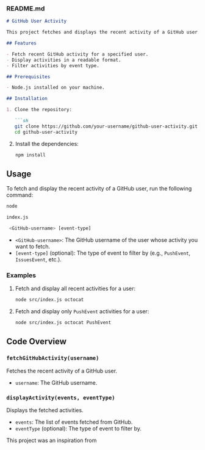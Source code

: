 ### README.md

```markdown
# GitHub User Activity

This project fetches and displays the recent activity of a GitHub user. It allows filtering of activities by event type.

## Features

- Fetch recent GitHub activity for a specified user.
- Display activities in a readable format.
- Filter activities by event type.

## Prerequisites

- Node.js installed on your machine.

## Installation

1. Clone the repository:

   ```sh
   git clone https://github.com/your-username/github-user-activity.git
   cd github-user-activity
   ```

2. Install the dependencies:

   ```sh
   npm install
   ```

## Usage

To fetch and display the recent activity of a GitHub user, run the following command:

```sh
node 

index.js

 <GitHub-username> [event-type]
```

- `<GitHub-username>`: The GitHub username of the user whose activity you want to fetch.
- `[event-type]` (optional): The type of event to filter by (e.g., `PushEvent`, `IssuesEvent`, etc.).

### Examples

1. Fetch and display all recent activities for a user:

   ```sh
   node src/index.js octocat
   ```

2. Fetch and display only `PushEvent` activities for a user:

   ```sh
   node src/index.js octocat PushEvent
   ```

## Code Overview

### `fetchGitHubActivity(username)`

Fetches the recent activity of a GitHub user.

- `username`: The GitHub username.

### `displayActivity(events, eventType)`

Displays the fetched activities.

- `events`: The list of events fetched from GitHub.
- `eventType` (optional): The type of event to filter by.


This project was an inspiration from 
```
